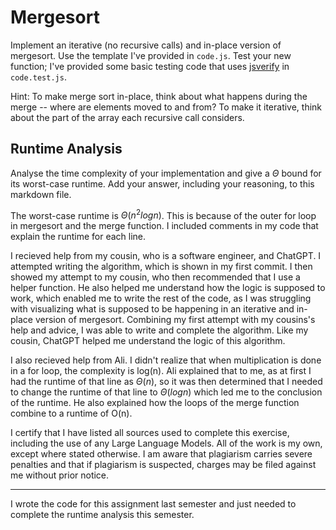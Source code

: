 # Mergesort

Implement an iterative (no recursive calls) and in-place version of mergesort.
Use the template I've provided in `code.js`. Test your new function; I've
provided some basic testing code that uses
[jsverify](https://jsverify.github.io/) in `code.test.js`.

Hint: To make merge sort in-place, think about what happens during the merge --
where are elements moved to and from? To make it iterative, think about the
part of the array each recursive call considers.

## Runtime Analysis

Analyse the time complexity of your implementation and give a $\Theta$ bound for
its worst-case runtime. Add your answer, including your reasoning, to this
markdown file.

The worst-case runtime is $\Theta(n^2logn)$.  This is because of the outer for loop in mergesort and the merge function.  I included comments in my code that explain the runtime for each line.

I recieved help from my cousin, who is a software engineer, and ChatGPT. I attempted writing the algorithm, which is shown in my first commit. I then showed my attempt to my cousin, who then recommended that I use a helper function. He also helped me understand how the logic is supposed to work, which enabled me to write the rest of the code, as I was struggling with visualizing what is supposed to be happening in an iterative and in-place version of mergesort. Combining my first attempt with my cousins's help and advice, I was able to write and complete the algorithm. Like my cousin, ChatGPT helped me understand the logic of this algorithm.

I also recieved help from Ali.  I didn't realize that when multiplication is done in a for loop, the complexity is log(n).  Ali explained that to me, as at first I had the runtime of that line as $\Theta(n)$, so it was then determined that I needed to change the runtime of that line to $\Theta(logn)$ which led me to the conclusion of the runtime.  He also explained how the loops of the merge function combine to a runtime of O(n).

I certify that I have listed all sources used to complete this exercise, including the use of any Large Language Models. All of the work is my own, except where stated otherwise. I am aware that plagiarism carries severe penalties and that if plagiarism is suspected, charges may be filed against me without prior notice.

-----

I wrote the code for this assignment last semester and just needed to complete the runtime analysis this semester.
